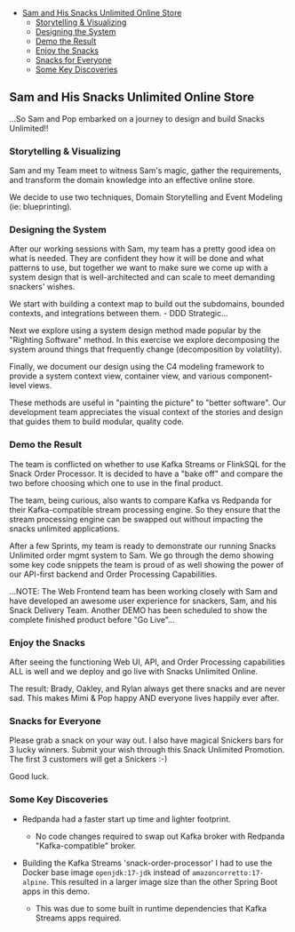 
<!-- @import "[TOC]" {cmd="toc" depthFrom=1 depthTo=6 orderedList=false} -->

<!-- code_chunk_output -->

- [Sam and His Snacks Unlimited Online Store](#sam-and-his-snacks-unlimited-online-store)
  - [Storytelling & Visualizing](#storytelling--visualizing)
  - [Designing the System](#designing-the-system)
  - [Demo the Result](#demo-the-result)
  - [Enjoy the Snacks](#enjoy-the-snacks)
  - [Snacks for Everyone](#snacks-for-everyone)
  - [Some Key Discoveries](#some-key-discoveries)

<!-- /code_chunk_output -->


## Sam and His Snacks Unlimited Online Store

...So Sam and Pop embarked on a journey to design and build Snacks Unlimited!!

### Storytelling & Visualizing

Sam and my Team meet to witness Sam's magic, gather the requirements, and transform 
the domain knowledge into an effective online store.

We decide to use two techniques, Domain Storytelling and Event Modeling (ie: blueprinting).

### Designing the System

After our working sessions with Sam, my team has a pretty good idea on what is needed. They are
confident they how it will be done and what patterns to use, but together we want to make sure we come up 
with a system design that is well-architected and can scale to meet demanding snackers' wishes.

We start with building a context map to build out the subdomains, bounded contexts, and integrations between them. - DDD Strategic...

Next we explore using a system design method made popular by the "Righting Software" method. In this exercise we explore decomposing the system around things that frequently change (decomposition by volatility).

Finally, we document our design using the C4 modeling framework to provide a system context view, container view, and various component-level views. 

These methods are useful in "painting the picture" to "better software". Our development team appreciates the visual context of the stories and design that guides them to build modular, quality code.

### Demo the Result

The team is conflicted on whether to use Kafka Streams or FlinkSQL for the Snack Order Processor. It is decided to have a "bake off" and compare the two before choosing which one to use in the final product.

The team, being curious, also wants to compare Kafka vs Redpanda for their Kafka-compatible stream processing engine. So they ensure that the stream processing engine can be swapped out without impacting the snacks unlimited applications.

After a few Sprints, my team is ready to demonstrate our running Snacks Unlimited order mgmt system to Sam. We go through the demo showing some key code snippets the team is proud of as well showing the power of our API-first backend and Order Processing Capabilities.

...NOTE: The Web Frontend team has been working closely with Sam and have developed an awesome user experience for snackers, Sam, and his Snack Delivery Team. Another DEMO has been scheduled to show the complete finished product before "Go Live"...

### Enjoy the Snacks

After seeing the functioning Web UI, API, and Order Processing capabilities ALL is well and we deploy and go live with Snacks Unlimited Online.

The result: Brady, Oakley, and Rylan always get there snacks and are never sad. This makes Mimi & Pop happy AND everyone lives happily ever after.

### Snacks for Everyone

Please grab a snack on your way out. I also have magical Snickers bars for 3 lucky winners. Submit your wish through this Snack Unlimited Promotion. The first 3 customers will get a Snickers :-)

Good luck.

### Some Key Discoveries

* Redpanda had a faster start up time and lighter footprint.
    * No code changes required to swap out Kafka broker with Redpanda "Kafka-compatible" broker.

* Building the Kafka Streams 'snack-order-processor' I had to use the Docker base image `openjdk:17-jdk` instead of `amazoncorretto:17-alpine`. This resulted in a larger image size than the other Spring Boot apps in this demo.
    * This was due to some built in runtime dependencies that Kafka Streams apps required.
